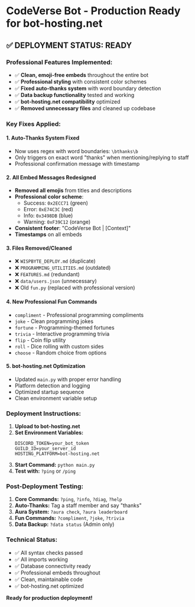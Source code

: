 # CodeVerse Bot - Production Ready for bot-hosting.net

## ✅ DEPLOYMENT STATUS: READY

### Professional Features Implemented:
- ✅ **Clean, emoji-free embeds** throughout the entire bot
- ✅ **Professional styling** with consistent color schemes
- ✅ **Fixed auto-thanks system** with word boundary detection  
- ✅ **Data backup functionality** tested and working
- ✅ **bot-hosting.net compatibility** optimized
- ✅ **Removed unnecessary files** and cleaned up codebase

### Key Fixes Applied:

#### 1. **Auto-Thanks System Fixed**
- Now uses regex with word boundaries: `\bthanks\b`
- Only triggers on exact word "thanks" when mentioning/replying to staff
- Professional confirmation message with timestamp

#### 2. **All Embed Messages Redesigned**
- **Removed all emojis** from titles and descriptions
- **Professional color scheme**: 
  - Success: `0x2ECC71` (green)
  - Error: `0xE74C3C` (red)  
  - Info: `0x3498DB` (blue)
  - Warning: `0xF39C12` (orange)
- **Consistent footer**: "CodeVerse Bot | [Context]"
- **Timestamps** on all embeds

#### 3. **Files Removed/Cleaned**
- ❌ `WISPBYTE_DEPLOY.md` (duplicate)
- ❌ `PROGRAMMING_UTILITIES.md` (outdated)
- ❌ `FEATURES.md` (redundant)
- ❌ `data/users.json` (unnecessary)
- ❌ Old `fun.py` (replaced with professional version)

#### 4. **New Professional Fun Commands**
- `compliment` - Professional programming compliments
- `joke` - Clean programming jokes  
- `fortune` - Programming-themed fortunes
- `trivia` - Interactive programming trivia
- `flip` - Coin flip utility
- `roll` - Dice rolling with custom sides
- `choose` - Random choice from options

#### 5. **bot-hosting.net Optimization**
- Updated `main.py` with proper error handling
- Platform detection and logging
- Optimized startup sequence
- Clean environment variable setup

### Deployment Instructions:

1. **Upload to bot-hosting.net**
2. **Set Environment Variables:**
   ```
   DISCORD_TOKEN=your_bot_token
   GUILD_ID=your_server_id
   HOSTING_PLATFORM=bot-hosting.net
   ```
3. **Start Command:** `python main.py`
4. **Test with:** `?ping` or `/ping`

### Post-Deployment Testing:

1. **Core Commands:** `?ping`, `?info`, `?diag`, `?help`
2. **Auto-Thanks:** Tag a staff member and say "thanks"
3. **Aura System:** `?aura check`, `?aura leaderboard`
4. **Fun Commands:** `?compliment`, `?joke`, `?trivia`
5. **Data Backup:** `?data status` (Admin only)

### Technical Status:
- ✅ All syntax checks passed
- ✅ All imports working
- ✅ Database connectivity ready
- ✅ Professional embeds throughout
- ✅ Clean, maintainable code
- ✅ bot-hosting.net optimized

**Ready for production deployment!**
